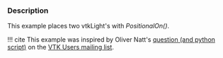 ### Description
This example places two vtkLight's with *PositionalOn()*.

!!! cite
    This example was inspired by Oliver Natt's [question (and python script)](http://markmail.org/message/tova3hsvfwa3mts5) on the [VTK Users mailing list](https://public.kitware.com/mailman/listinfo/vtkusers).
